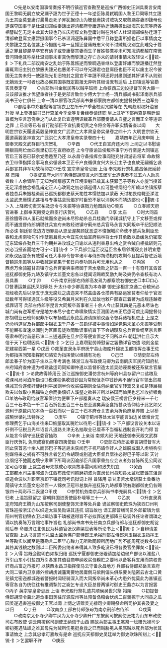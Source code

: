 <!-- { "loadSidebar": true } -->
　　○先是以安南国事情奏报不明行镇巡官查勘至是巡按广西御史汪渊具奏言安南国王黎晭无嗣立故兄灦子譓为世子正德十一年逆臣陈暠弑晭国人黎王□冏等共立譓为王其臣莫登庸讨暠暠走死子昪犹据谅山为梗登庸挟讨贼功又取黎灦寡妻即譓母也遂谋夺国事于是杜温润郑绥奉譓出避清都府登庸遂胁迁譓弟懬出据海东长庆等府各相讐弑乞无定主此其大较也乃长庆府牒文称登庸讨贼在外奸人杜温润郑绥胁迁譓于清都故登庸立懬暂摄国事今已杀温润逐陈昪国中悉平且称登庸所据也臣以事情度之夫黎譓之立名位甚正今摄国七年一旦播迁登庸既忠义何不讨贼辄议别立此难免于篡逼之罪且黎灦早卒安有幼子或登庸娶其妻而生子冒姓黎懬亦未可知况清都越在南徼音问阻绝其称杀杜温润事未审真伪而黎譓之存亡亦未的请封事情未敢轻议＜锍-釒＞下礼兵二部议南安之乱始于陈暠叛逆而黎晭遇害继以登庸奸雄而黎譓播迁然登庸辄背旧主别立黎懬夫譓兄也懬弟不可以夺兄譓君也登庸臣也臣不可以废主况今彼国无主势未归一使譓能光复旧物封之固宜不幸譓不得还将封懬则遂其奸谋不从则别无嫡派无一可者也故必俟其国事既定勘报无异听其继请庶有适后  上曰镇巡等官勘实具奏定夺
　　○兵部尚书金献民等以贼平班师  上命狭西三边设提督军务大臣一员该部议推才优望重者往于是吏部言致仕少傅大学士杨一清兵部尚书彭泽南京兵部尚书王守仁俱任  上命一清以原官改兵部尚书兼都察院左都御史提督狭西三边军务
　　○都给事中郑自璧等言锦衣卫左所千户季全校尉亢鏻等在  先朝趋附权奸滥冒升授  皇上登极诏书已行查革今季全等复夤缘奏请还职  皇上过听下部再查是朝廷诏旨概为空言恐侥幸之门从此复启宜遵明诏裁革兵部覆奏请从自璧之言而正全等违诏之罪  上已全等已有旨行勘部臣不宜抗奏切责之令将金等升职实情备查以闻
　　大明世宗钦天履道英毅圣神宣文广武洪仁大孝肃皇帝实录卷之四十六
大明世宗钦天履道英毅圣神宣文广武洪仁大孝肃皇帝实录卷四十七
　　嘉靖四年正月庚申朔  上御奉天殿文武群臣行庆贺礼
　　○辛酉
　　○代王自宣府还大同  上闻之以书慰谕赐银百两纻丝四表里初王在宣府欲还  上令守臣谕旨俟叛卒事宁方行至是大同镇巡官启王首恶已获余党悉遁至乃还  以永昌守备指挥佥事阎铠充甘肃游击将军  命故锦衣卫带俸指挥佥事马良弟循袭本卫正千户良循俱宜兴大长公主子也良故无嗣循乞袭兵部言其非军功故稍抑之○壬戌  宣宗章皇帝忌辰  上诣  奉先殿行祭礼遣昌侯张延龄祭  景陵
　　○提督宣府大同军务侍郎胡瓒言大同五堡军士造谋者不过五六人助恶者数十人余皆陷于无知为所扇惑天兵压境渠魁已擒其未获郭巴子等数人亦旋当授首无足深虑独念祸乱甫定正人心改观之初必镇巡得人庶可整顿纲纪今所赖以坐镇叛孽者独总兵朱振桂勇而已巡抚都御史蔡天祐性本懦怯加以蒙蔽  天讨祐畏缩輙至涕泣太监武忠庸懦尤甚相与专事姑息玩愒岁时臣恐不足以消祸本而靖边鄙也＜锍-釒＞入  上降敕切责天祐及忠令与朱振等协谋戮力勉图后功○癸亥
　　○立春顺天府官进春  上御奉天殿受之群臣行庆贺礼
　　○乙丑
　　○享  太庙
　　○时大同首恶徐膻等四人虽已就擒而余逆尚未尽殄劫杀总兵桂勇门卒闭城抗守上下文移至或捍而不通提督侍郎胡瓒驻兵宣府未敢轻进镇守蓟州总兵官马永言大同叛卒干纪犯顺法所必诛  朝廷轸念边方勿罪胁从恩至渥矣顾犹恶逆不悛据城抑命使不整兵急剿臣恐春和北虏南牧勾引作孽患且愈大今宜先优恤宣府榆林将士作其勇敢以备缓急仍密取辽东延绥各劲兵三千约期并进攻城之日谕以从违利害悬出格之赏令贼自相擒斩则元凶必当授首而地方可宁＜锍-釒＞下兵部会廷臣议廷臣言永居邻境观变甚明宜悉如永议因言永有威望可任大事即令督率诸军与侍郎胡瓒相机攻剿今且提兵督驻近境督镇巡朱振等从中收馘逆党果于旬日内奏功则兵可无用也从之
　　○丙寅
　　○西虏万余骑寇甘肃镇守总兵官姜奭率师御于苦水墩败之斩首一百一十有奇歼其酋首巡抚都御史陈九畴及镇守太监董文忠各以捷闻诏赐敕奖励九畴及奭仍令查核有功人员具奏
　　○丁卯
　　○升南京刑部右侍郎高友玑为都察院右御史史□本□口心□督漕运兼巡抚凤阳等处  升太仆寺少卿高嵩为本寺卿  御史涂相言京通二仓粮米必视经收先后以渐支于庶无腐烂之虞迩来不然盖由各仓攒典有路远家贫者仰给于官迟延数年可得径选其斗级等役又希冀月米利在久延故也敕户部查正着著为成规违越者抵罪诏可  兵部左侍郎李昆言大同叛卒首事者三十余人今止获其四是元恶未尽诛也城门尚有逆军拒守是地方未尽宁也亡命啸聚情实叵测国法未正后患可虞比闻提督侍郎胡瓒业已班师似非所以布扬威武永绝乱源请照前议亟令督兵诸相机进止  上是之仍命科道官及兵部郎中锦衣卫千户各一员勘详被中事情如逆党果未革心朱振等受制不能展布宜速以闻别为区画毋徒欺罔致误事机旨下下会胡瓒及总兵官鲁纲至京言臣等肃奉明讨首恶已诛二三逋逃获在旦夕臣等便宜置之不问所以布  朝廷洪仁且示大信于天下也瓒因具＜锍-釒＞乞归  上嘉瓒勤劳降慰留之罢勘详官勿遣  晓刻金星犯建星西第一星
○戊辰
○裁革直隶永平府抚宁县山海库升锦衣卫都指挥佥事王佐为都指挥同知指挥同知骆安为指挥使以缉捕有功也
　　○己巳
　　○荫吏部左侍郎孟春子阶为国子生以三年考满也  降浙江左布政使马卿为云南鹤庆军民府知府杭州府知府查仲道为福建盐运司同知卿仲道以监督织造太监吴勋诬奏被还系狱言官屡＜锍-釒＞论救故得降用云  浙江巡按御史潘仿言杭州等府州县存留户口盐粮及税课司局河泊所额设□税课程俱收钱钞固为常规但浙中钱钞素不通行官军领出贸易俱减其价遂使奸徒射利平居则半价收买临期则全估包纳至官军转鬻又复如是转展相欺夫以敛取小民锱铢之余而委填奸人溪壑之欲甚非所以裕国而恤民也乞准收折银角□羊纳布政司给散官军俸钞为便章下户部覆奏从之  瑞安侯王桥言臣岁禄米一千七百三十石本色一千二百石折色五百三十石恩至渥矣苐臣食指甚众皆仰给于此乞如父源利于原数内加本色一百石而以一百三十石本府仓关支余为折色庶足养赡  上以桥戚畹世循礼法特许之
　　○庚午
　　○镇守蓟州等处太监李能言沿边关堡墩台无修理费乞于山海关往来□旅量取其税贮以待用＜锍-釒＞下户部议言设关本以诘奸例不征税且先年诏旨凡道路关津无名抽取业已厘革不当循私违制妄开利门得  旨从能言今镇守巡抚委官抽取
　　○辛未  上亲诣  南郊大祀  天地还御奉天殿文武群臣行庆贺礼  免庆成宴仍赐宴四夷使臣
○壬申
　　○吏部左侍郎孟春言胡瓒督军大同止获首恶十余人而郭巴子等逃遁未获闻巴子机巧谲作奸人之雄脱或潜入虏境构引别谋将来之祸有不可胜言者乞仍令胡瓒或别遣大臣督兵亟往必得巴子等以彰  天讨庶纲纪不弛而边境宁肃章下所司议因谕部臣凡国家重务应会议者务各陈所见公同议定可否取自  上裁主者毋先挟成心取具故事雷同附和致失机宜
　　○癸酉
　　○降工部都水司主事郭波为江西布政使司照磨初波为直隶长州县知县太监张聦诬其沮误织造会波以升职至京即下镇抚司考讯狱词上得  旨降用  录甘肃苦水墩斩获土鲁番功荫镇守太监董文忠弟侄一人锦衣卫冠带总旗升巡抚陈九畴都察院右副都御史仍各赐银四十两彩币二表里○甲戌
　　○参赞机务南京兵部尚书李充嗣具＜锍-釒＞乞归老  上温旨慰留之  宴朝鲜国进贡使臣朴壕等三十一人
　　○乙亥
　　○升直隶真定府知府王腾为山东按察司副使整饰天津等处兵备  谪监察御史欧珠为狭西□州判官珠巡按浙江亦以织造太监吴勋诬其违抗  诏旨故也  谪工部营缮司员外郎翟璘为信阳州判官初锦衣卫以缉访事干璘被逮得旨不必拟罪送吏部降三级调外任论者谓璘之谪以执奏陈万言赐宅事忤旨也  礼部尚书席书先任南京兵部侍郎与巡抚都御史胡锭前后奉  命赈济江北饥民为科道官张汉卿梁世表等所论书上＜锍-釒＞自辩请差官查勘  上从书言遣司礼监太监黄伟户部侍郎王承裕刑部左侍郎刘玉锦衣卫指挥王兰等勘实以闻至是覆勘言二臣毕心殚力无所欺罔顾所历地广势不能周死徙数多似非其咎其钱粮之数则以二臣所委出纳者未得其人致多乾没已将各委官坐罪矣＜锍-釒＞入得  旨既会勘明白如拟归结  巡抚宁夏都御史张璇请加给边储户部议以淮盐八万引山东小引盐四万引各定其值召商申纳收买刍糗贮之要地以备客兵支用而禁权贵奸商占富之币报可  以狭西永昌卫指挥使马云守备永昌地方  兵部右侍郎郑岳言宣府大同二镇内卫京师外控胡虏诚藩篱要地居庸倒马紫荆偏头俱系要关隘密云古北口黄花镇尤密迩都城迩者警报时闻轻骑深入而大同叛卒尚未革心内患外忧莫此为甚镇巡等官各自为统往往有推调掣肘之毙乞专设大臣总督两镇时御史王鼎亦以为言报罢
○丙子  英宗睿皇帝忌辰  上诣  奉光殿行祭礼遣共顺侯吴世兴祭  裕陵
　　○初提督侍郎胡瓒令冀北道佥事田羙往浑源应州等处预备刍粮会伏虏二百骑掠于大同县之瓜园羙遂遇害巡按御史王官以闻  上悯之诏赠羙光禄司少卿赐祭命所司护其丧及妻之以归
　　○丁丑
　　○改南京工部右侍郎张琮为南京刑部右侍郎
　　○戊寅
　　○改南京太仆寺少卿牛凤为太仆寺少卿升广东按察司按察使张祐为山东布政使司右布政使  调云南按察司副使王纳诲于山西  赐故兵部主事王冕祭一坛赠光禄司少卿初冕遇陆雄之难其母先为贼所伤冕挺身救之已而贼胁冕从冕骂贼以死兵部为状其事请恤之  上念其忠孝可嘉故有是命  巡抚应天都御史吴廷举为御史欧珠所刻上＜锍-釒＞乞罢职不许
　　○庚辰
